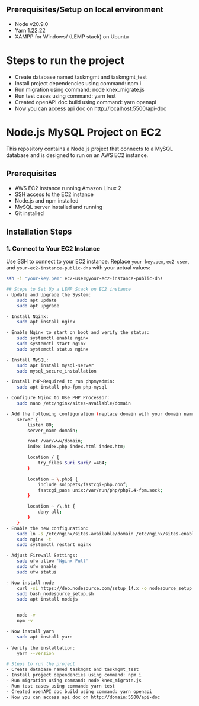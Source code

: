 ## Prerequisites/Setup on local environment 
- Node v20.9.0
- Yarn 1.22.22
- XAMPP for Windows/ (LEMP stack) on Ubuntu

# Steps to run the project
- Create database named taskmgmt and taskmgmt_test
- Install project dependencies using command: npm i
- Run migration using command: node knex_migrate.js
- Run test cases using command: yarn test
- Created openAPI doc build using command: yarn openapi
- Now you can access api doc on http://localhost:5500/api-doc

# Node.js MySQL Project on EC2

This repository contains a Node.js project that connects to a MySQL database and is designed to run on an AWS EC2 instance.

## Prerequisites

- AWS EC2 instance running Amazon Linux 2
- SSH access to the EC2 instance
- Node.js and npm installed
- MySQL server installed and running
- Git installed

## Installation Steps

### 1. Connect to Your EC2 Instance

Use SSH to connect to your EC2 instance. Replace `your-key.pem`, `ec2-user`, and `your-ec2-instance-public-dns` with your actual values:

```bash
ssh -i "your-key.pem" ec2-user@your-ec2-instance-public-dns

## Steps to Set Up a LEMP Stack on EC2 instance
- Update and Upgrade the System:
    sudo apt update
    sudo apt upgrade

- Install Nginx:
    sudo apt install nginx

- Enable Nginx to start on boot and verify the status:
    sudo systemctl enable nginx
    sudo systemctl start nginx
    sudo systemctl status nginx

- Install MySQL:
    sudo apt install mysql-server
    sudo mysql_secure_installation

- Install PHP-Required to run phpmyadmin:
    sudo apt install php-fpm php-mysql

- Configure Nginx to Use PHP Processor:
    sudo nano /etc/nginx/sites-available/domain

- Add the following configuration (replace domain with your domain name or IP address):
    server {
        listen 80;
        server_name domain;

        root /var/www/domain;
        index index.php index.html index.htm;

        location / {
            try_files $uri $uri/ =404;
        }

        location ~ \.php$ {
            include snippets/fastcgi-php.conf;
            fastcgi_pass unix:/var/run/php/php7.4-fpm.sock;
        }

        location ~ /\.ht {
            deny all;
        }
    }
- Enable the new configuration:
    sudo ln -s /etc/nginx/sites-available/domain /etc/nginx/sites-enabled/
    sudo nginx -t
    sudo systemctl restart nginx

- Adjust Firewall Settings:
    sudo ufw allow 'Nginx Full'
    sudo ufw enable
    sudo ufw status

- Now install node
    curl -sL https://deb.nodesource.com/setup_14.x -o nodesource_setup.sh
    sudo bash nodesource_setup.sh
    sudo apt install nodejs


    node -v
    npm -v

- Now install yarn
    sudo apt install yarn
    
- Verify the installation:
    yarn --version

# Steps to run the project
- Create database named taskmgmt and taskmgmt_test
- Install project dependencies using command: npm i
- Run migration using command: node knex_migrate.js
- Run test cases using command: yarn test
- Created openAPI doc build using command: yarn openapi
- Now you can access api doc on http://domain:5500/api-doc


